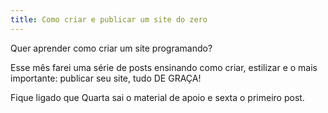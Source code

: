 ```yaml
---
title: Como criar e publicar um site do zero
---
```


Quer aprender como criar um site programando?

Esse mês farei uma série de posts ensinando como criar, estilizar e o mais importante: publicar seu site, tudo DE GRAÇA!

Fique ligado que Quarta sai o material de apoio e sexta o primeiro post.